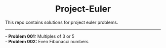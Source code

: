 <h1 align='center'> Project-Euler</h1>
This repo contains solutions for project euler problems.<br>
<hr/>
- <b>Problem 001:</b> Multiples of 3 or 5 <br>
- <b>Problem 002:</b> Even Fibonacci numbers<br>
